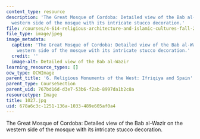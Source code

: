```yaml
---
content_type: resource
description: 'The Great Mosque of Cordoba: Detailed view of the Bab al-Wazir on the
  western side of the mosque with its intricate stucco decoration.'
file: /courses/4-614-religious-architecture-and-islamic-cultures-fall-2002/678a6c3c1251136a1033489e605af0a4_1027.jpg
file_type: image/jpeg
image_metadata:
  caption: 'The Great Mosque of Cordoba: Detailed view of the Bab al-Wazir on the
    western side of the mosque with its intricate stucco decoration.'
  credit: ''
  image-alt: Detailed view of the Bab al-Wazir
learning_resource_types: []
ocw_type: OCWImage
parent_title: '6. Religious Monuments of the West: Ifriqiya and Spain'
parent_type: CourseSection
parent_uid: 767bd16d-d3e7-53b6-f2ab-8997da1b2c8a
resourcetype: Image
title: 1027.jpg
uid: 678a6c3c-1251-136a-1033-489e605af0a4
---
```

The Great Mosque of Cordoba: Detailed view of the Bab al-Wazir on the western side of the mosque with its intricate stucco decoration.


